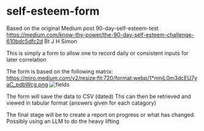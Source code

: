 # self-esteem-form

Based on the original Medium post 90-day-self-esteem-test 
https://medium.com/know-thy-power/the-90-day-self-esteem-challenge-610bdc5dfc2d
Bt J H Simon

This is simply a form to allow one to record daily or consistent inputs for later correlation

The form is based on the following matrix:
https://miro.medium.com/v2/resize:fit:720/format:webp/1*nmiL0m3dcEU7yaC_pdbWcg.png
![fields](https://github.com/user-attachments/assets/aff575f9-95bc-4b3f-8d05-f359743e3955)

The form will save the data to CSV (dated)
Ths can then be retrieved and viewed in tabular format (answers given for each catagory)

The final stage will be to create a report on progress or what has changed. Possibly using an LLM to do the heavy lifting

